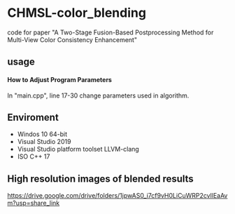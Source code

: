 # CHMSL-color_blending
code for paper "A Two-Stage Fusion-Based Postprocessing Method for Multi-View Color Consistency Enhancement"

## usage

#### How to Adjust Program Parameters

In "main.cpp", line 17-30 change parameters used in algorithm. 

## Enviroment
* Windos 10 64-bit
* Visual Studio 2019
* Visual Studio platform toolset LLVM-clang
* ISO C++ 17 

## High resolution images of blended results
https://drive.google.com/drive/folders/1jpwAS0_i7cf9vH0LiCuWRP2cvllEaAvm?usp=share_link
